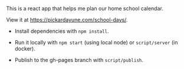 This is a react app that helps me plan our home school calendar.

View it at https://pickardayune.com/school-days/.

- Install dependencies with `npm install`.

- Run it locally with `npm start` (using local node) or `script/server` (in docker).

- Publish to the gh-pages branch with `script/publish`.
